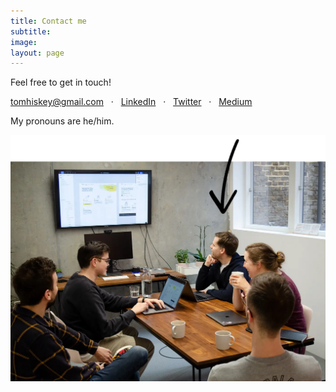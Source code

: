```yaml
---
title: Contact me
subtitle: 
image: 
layout: page
---
```


Feel free to get in touch!

tomhiskey@gmail.com &nbsp; · &nbsp;  [LinkedIn](https://www.linkedin.com/in/tom-hiskey-79390822/) &nbsp; · &nbsp;  [Twitter](https://twitter.com/tomhiskey) &nbsp;  · &nbsp;  [Medium](https://medium.com/@tomhiskey) 

My pronouns are he/him. 

![Tom at a design crit with Farewill colleagues](/images/Farewill-design-crit-arrow.webp "Me at a design crit")



